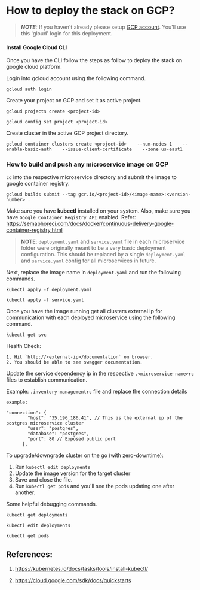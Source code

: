 # How to deploy the stack on GCP?

> <strong>*NOTE:*</strong> If you haven't already please setup [GCP account](https://cloud.google.com/). You'll use this 'gloud' login for this deployment.

#### Install Google Cloud CLI

Once you have the CLI follow the steps as follow to deploy the stack on google cloud platform.

Login into gcloud account using the following command.
```
gcloud auth login
```
Create your project on GCP and set it as active project.
```
gcloud projects create <project-id>

gcloud config set project <project-id>

```
Create cluster in the active GCP project directory.
````
gcloud container clusters create <project-id>    --num-nodes 1    --enable-basic-auth    --issue-client-certificate    --zone us-east1
````
### How to build and push any microservice image on GCP

`cd` into the respective microservice directory and submit the image to google container registry. 

````
gcloud builds submit --tag gcr.io/<project-id>/<image-name>:<version-number> .
````
Make sure you have <strong>kubectl</strong> installed on your system.
Also, make sure you have `Google Container Registry API` enabled. Refer: https://semaphoreci.com/docs/docker/continuous-delivery-google-container-registry.html

> <strong>__NOTE__</strong>: `deployment.yaml` and `service.yaml` file in each microservice folder were originally meant to be a very basic deployment configuration. This should be replaced by a single `deployment.yaml` and `service.yaml` config for all microservices in future.

Next, replace the image name in `deployment.yaml` and run the following commands.
```
kubectl apply -f deployment.yaml

kubectl apply -f service.yaml
```

Once you have the image running get all clusters external ip for communication with each deployed microservice using the following command.
````
kubectl get svc
````
Health Check: 
````
1. Hit `http://<external-ip>/documentation` on browser. 
2. You should be able to see swagger documentation.
````

Update the service dependency ip in the respective `.<microservice-name>rc` files to establish communication.

Example: `.inventory-managementrc` file and replace the connection details
````
example:

"connection": {
        "host": "35.196.186.41", // This is the external ip of the postgres microservice cluster
        "user": "postgres",
        "database": "postgres",
        "port": 80 // Exposed public port
      },
````
To upgrade/downgrade cluster on the go (with zero-downtime):
1. Run `kubectl edit deployments`
2. Update the image version for the target cluster
3. Save and close the file.
4. Run `kubectl get pods` and you'll see the pods updating one after another.


Some helpful debugging commands.

````
kubectl get deployments

kubectl edit deployments

kubectl get pods
````

## References:

1. https://kubernetes.io/docs/tasks/tools/install-kubectl/

2. https://cloud.google.com/sdk/docs/quickstarts



